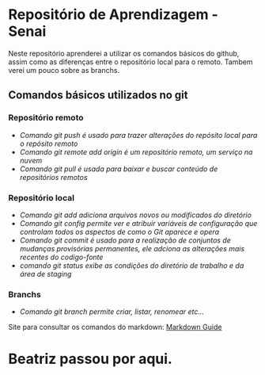 # Repositório de Aprendizagem - Senai
Neste repositório  aprenderei a utilizar os comandos básicos do github, assim como as diferenças entre o repositório local para o remoto.
 Tambem verei um pouco sobre as branchs.

## **Comandos básicos utilizados no git**
### **Repositório remoto**

   -  *Comando git push é usado para trazer alterações do repósito local para o repósito remoto*
   - *Comando git remote add origin é um repositório remoto, um serviço na nuvem*
   - *Comando git pull é usada para baixar e buscar conteúdo de repositórios remotos*
    

### **Repositório local**
   -  *Comando git add adiciona arquivos novos ou modificados do diretório*
   - *Comando git config permite ver e atribuir variáveis de configuração que controlam todos os aspectos de como o Git aparece e opera*
   - *Comando git commit é usado para a realização de conjuntos de mudanças provisórias permanentes, ele adciona as alterações mais recentes do codigo-fonte*
   - *comando git status exibe as condições do diretório de trabalho e da área de staging*
### **Branchs**
  - *Comando git branch permite criar, listar, renomear etc...*
  
  Site para consultar os comandos do markdown: [Markdown Guide](https://www.markdownguide.org/basic-syntax/)

# Beatriz passou por aqui.